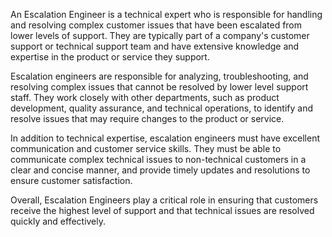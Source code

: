 An Escalation Engineer is a technical expert who is responsible for handling and resolving complex customer issues that have been escalated from lower levels of support. They are typically part of a company's customer support or technical support team and have extensive knowledge and expertise in the product or service they support.

Escalation engineers are responsible for analyzing, troubleshooting, and resolving complex issues that cannot be resolved by lower level support staff. They work closely with other departments, such as product development, quality assurance, and technical operations, to identify and resolve issues that may require changes to the product or service.

In addition to technical expertise, escalation engineers must have excellent communication and customer service skills. They must be able to communicate complex technical issues to non-technical customers in a clear and concise manner, and provide timely updates and resolutions to ensure customer satisfaction.

Overall, Escalation Engineers play a critical role in ensuring that customers receive the highest level of support and that technical issues are resolved quickly and effectively.